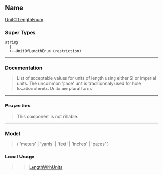 ## Name ##

[UnitOfLengthEnum](SUnitOfLengthEnum.md)
### Super Types ###
```
string
  |
  +--UnitOfLengthEnum (restriction)
```


---


### Documentation ###


> List of acceptable values for units of length using either SI or imperial units.
> The uncommon 'pace' unit is traditionnaly used for hole location sheets. Units are plural form.


---



### Properties ###

> This component is not nillable.

---


### Model ###

> ( 'meters' | 'yards' | 'feet' | 'inches' | 'paces' )
### Local Usage ###
> > [LengthWithUnits](CLengthWithUnits.md)
